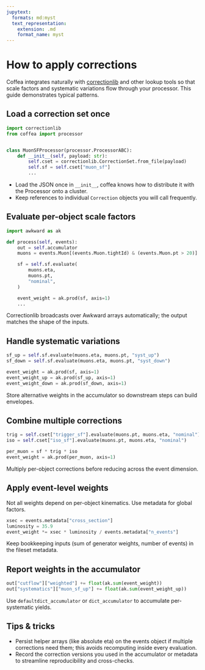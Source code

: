 ```yaml
---
jupytext:
  formats: md:myst
  text_representation:
    extension: .md
    format_name: myst
---
```


# How to apply corrections

Coffea integrates naturally with [correctionlib](https://cms-nanoaod.github.io/correctionlib/) and other lookup tools so that scale factors and systematic variations flow through your processor. This guide demonstrates typical patterns.

## Load a correction set once

```python
import correctionlib
from coffea import processor


class MuonSFProcessor(processor.ProcessorABC):
    def __init__(self, payload: str):
        self.cset = correctionlib.CorrectionSet.from_file(payload)
        self.sf = self.cset["muon_sf"]
        ...
```

- Load the JSON once in `__init__`, coffea knows how to distribute it with the Processor onto a cluster.
- Keep references to individual `Correction` objects you will call frequently.

## Evaluate per-object scale factors

```python
import awkward as ak

def process(self, events):
    out = self.accumulator
    muons = events.Muon[(events.Muon.tightId) & (events.Muon.pt > 20)]

    sf = self.sf.evaluate(
        muons.eta,
        muons.pt,
        "nominal",
    )

    event_weight = ak.prod(sf, axis=1)
    ...
```

Correctionlib broadcasts over Awkward arrays automatically; the output matches the shape of the inputs.

## Handle systematic variations

```python
sf_up = self.sf.evaluate(muons.eta, muons.pt, "syst_up")
sf_down = self.sf.evaluate(muons.eta, muons.pt, "syst_down")

event_weight = ak.prod(sf, axis=1)
event_weight_up = ak.prod(sf_up, axis=1)
event_weight_down = ak.prod(sf_down, axis=1)
```

Store alternative weights in the accumulator so downstream steps can build envelopes.

## Combine multiple corrections

```python
trig = self.cset["trigger_sf"].evaluate(muons.pt, muons.eta, "nominal")
iso = self.cset["iso_sf"].evaluate(muons.pt, muons.eta, "nominal")

per_muon = sf * trig * iso
event_weight = ak.prod(per_muon, axis=1)
```

Multiply per-object corrections before reducing across the event dimension.

## Apply event-level weights

Not all weights depend on per-object kinematics. Use metadata for global factors.

```python
xsec = events.metadata["cross_section"]
luminosity = 35.9
event_weight *= xsec * luminosity / events.metadata["n_events"]
```

Keep bookkeeping inputs (sum of generator weights, number of events) in the fileset metadata.

## Report weights in the accumulator

```python
out["cutflow"]["weighted"] += float(ak.sum(event_weight))
out["systematics"]["muon_sf_up"] += float(ak.sum(event_weight_up))
```

Use `defaultdict_accumulator` or `dict_accumulator` to accumulate per-systematic yields.

## Tips & tricks

- Persist helper arrays (like absolute eta) on the events object if multiple corrections need them; this avoids recomputing inside every evaluation.
- Record the correction versions you used in the accumulator or metadata to streamline reproducibility and cross-checks.
